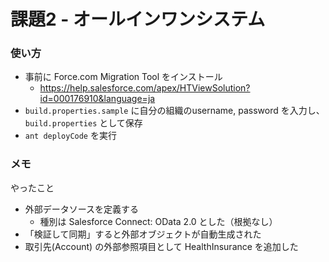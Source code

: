 課題2 - オールインワンシステム
==============================

### 使い方

- 事前に Force.com Migration Tool をインストール
	- https://help.salesforce.com/apex/HTViewSolution?id=000176910&language=ja
- `build.properties.sample` に自分の組織のusername, password を入力し、`build.properties` として保存
- `ant deployCode` を実行

### メモ

やったこと

- 外部データソースを定義する
    - 種別は Salesforce Connect: OData 2.0 とした（根拠なし）
- 「検証して同期」すると外部オブジェクトが自動生成された
- 取引先(Account) の外部参照項目として HealthInsurance を追加した
